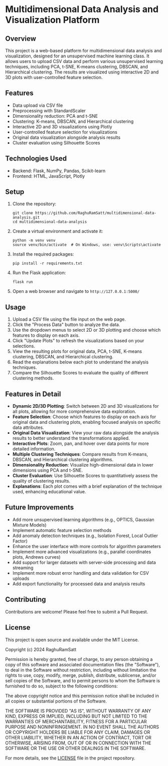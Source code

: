 # Multidimensional Data Analysis and Visualization Platform

## Overview
This project is a web-based platform for multidimensional data analysis and visualization, designed for an unsupervised machine learning class. It allows users to upload CSV data and perform various unsupervised learning techniques, including PCA, t-SNE, K-means clustering, DBSCAN, and Hierarchical clustering. The results are visualized using interactive 2D and 3D plots with user-controlled feature selection.

## Features
- Data upload via CSV file
- Preprocessing with StandardScaler
- Dimensionality reduction: PCA and t-SNE
- Clustering: K-means, DBSCAN, and Hierarchical clustering
- Interactive 2D and 3D visualizations using Plotly
- User-controlled feature selection for visualizations
- Original data visualization alongside analysis results
- Cluster evaluation using Silhouette Scores

## Technologies Used
- Backend: Flask, NumPy, Pandas, Scikit-learn
- Frontend: HTML, JavaScript, Plotly

## Setup
1. Clone the repository:
   ```
   git clone https://github.com/RaghuRamSatt/multidimensional-data-analysis.git
   cd multidimensional-data-analysis
   ```

2. Create a virtual environment and activate it:
   ```
   python -m venv venv
   source venv/bin/activate  # On Windows, use: venv\Scripts\activate
   ```

3. Install the required packages:
   ```
   pip install -r requirements.txt
   ```

4. Run the Flask application:
   ```
   flask run
   ```

5. Open a web browser and navigate to `http://127.0.0.1:5000/`

## Usage
1. Upload a CSV file using the file input on the web page.
2. Click the "Process Data" button to analyze the data.
3. Use the dropdown menus to select 2D or 3D plotting and choose which features to display on each axis.
4. Click "Update Plots" to refresh the visualizations based on your selections.
5. View the resulting plots for original data, PCA, t-SNE, K-means clustering, DBSCAN, and Hierarchical clustering.
6. Read the explanations below each plot to understand the analysis techniques.
7. Compare the Silhouette Scores to evaluate the quality of different clustering methods.

## Features in Detail
- **Dynamic 2D/3D Plotting**: Switch between 2D and 3D visualizations for all plots, allowing for more comprehensive data exploration.
- **Feature Selection**: Choose which features to display on each axis for original data and clustering plots, enabling focused analysis on specific data attributes.
- **Original Data Visualization**: View your raw data alongside the analysis results to better understand the transformations applied.
- **Interactive Plots**: Zoom, pan, and hover over data points for more detailed information.
- **Multiple Clustering Techniques**: Compare results from K-means, DBSCAN, and Hierarchical clustering algorithms.
- **Dimensionality Reduction**: Visualize high-dimensional data in lower dimensions using PCA and t-SNE.
- **Cluster Evaluation**: Use Silhouette Scores to quantitatively assess the quality of clustering results.
- **Explanations**: Each plot comes with a brief explanation of the technique used, enhancing educational value.

## Future Improvements
- Add more unsupervised learning algorithms (e.g., OPTICS, Gaussian Mixture Models)
- Implement automatic feature selection methods
- Add anomaly detection techniques (e.g., Isolation Forest, Local Outlier Factor)
- Enhance the user interface with more controls for algorithm parameters
- Implement more advanced visualizations (e.g., parallel coordinates plots, Andrews curves)
- Add support for larger datasets with server-side processing and data streaming
- Implement more robust error handling and data validation for CSV uploads
- Add export functionality for processed data and analysis results

## Contributing
Contributions are welcome! Please feel free to submit a Pull Request.

## License
This project is open source and available under the MIT License.

Copyright (c) 2024 RaghuRamSatt

Permission is hereby granted, free of charge, to any person obtaining a copy
of this software and associated documentation files (the "Software"), to deal
in the Software without restriction, including without limitation the rights
to use, copy, modify, merge, publish, distribute, sublicense, and/or sell
copies of the Software, and to permit persons to whom the Software is
furnished to do so, subject to the following conditions:

The above copyright notice and this permission notice shall be included in all
copies or substantial portions of the Software.

THE SOFTWARE IS PROVIDED "AS IS", WITHOUT WARRANTY OF ANY KIND, EXPRESS OR
IMPLIED, INCLUDING BUT NOT LIMITED TO THE WARRANTIES OF MERCHANTABILITY,
FITNESS FOR A PARTICULAR PURPOSE AND NONINFRINGEMENT. IN NO EVENT SHALL THE
AUTHORS OR COPYRIGHT HOLDERS BE LIABLE FOR ANY CLAIM, DAMAGES OR OTHER
LIABILITY, WHETHER IN AN ACTION OF CONTRACT, TORT OR OTHERWISE, ARISING FROM,
OUT OF OR IN CONNECTION WITH THE SOFTWARE OR THE USE OR OTHER DEALINGS IN THE
SOFTWARE.

For more details, see the [LICENSE](LICENSE) file in the project repository.